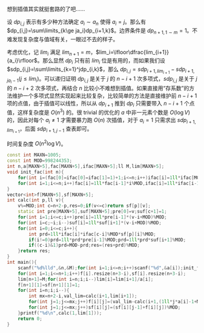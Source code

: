 想到插值其实就挺套路的了吧……

设 $dp_{i,j}$ 表示有多少种方法确定 $a_i\sim a_n$ 使得 $a_i=j$。那么有 $dp_{i,j}=\sum\limits_{k\ge ja_i}dp_{i+1,k}$。边界条件是 $dp_{n+1,1\sim m}=1$。不难发现复杂度与值域有关，一眼过不去的样子。

考虑优化，记 $lim_i$ 满足 $lim_{n+1}=m$，$lim_i=\lfloor\dfrac{lim_{i+1}}{a_i}\rfloor$。那么显然 $dp_i$ 只有前 $lim_i$ 位是有用的，而如果我们设 $sdp_{i,j}=\sum\limits_{k=1}^jdp_{i,k}$，那么 $dp_{i,j}=sdp_{i+1,lim_{i+1}}-sdp_{i+1,ja_i-1}(j\le lim_i)$。可以递归证明 $dp_{i,j}$ 是关于 $j$ 的 $n-i+1$ 次多项式，$sdp_{i,j}$ 是关于 $j$ 的 $n-i+2$ 次多项式，再结合 $n$ 比较小不难想到插值。如果直接用“存系数”的方法维护一个多项式显然实现起来比较复杂，比较简单的方法是直接维护前 $n-i+1$ 项的点值，由于插值可以线性，所以从 $dp_{i+1}$ 推到 $dp_i$ 只需要带入 $n-i+1$ 个点值，这样复杂度是 $O(n^3)$ 的。很 trivial 的优化的 $a$ 中非一元素个数是 $O(\log V)$ 的，因此对每个 $a_i\ne 1$ 才需要暴力跑 $O(n)$ 次插值，对于 $a_i=1$ 只需求出 $sdp_{i+1,lim_{i+1}}$，后面 $sdp_{i+1,j-1}$ 查表即可。

时间复杂度 $O(n^2\log V)$。

```cpp
const int MAXN=1005;
const int MOD=998244353;
int n,a[MAXN+5],fac[MAXN+5],ifac[MAXN+5];ll M,lim[MAXN+5];
void init_fac(int n){
	for(int i=(fac[0]=ifac[0]=ifac[1]=1)+1;i<=n;i++)ifac[i]=1ll*ifac[MOD%i]*(MOD-MOD/i)%MOD;
	for(int i=1;i<=n;i++)fac[i]=1ll*fac[i-1]*i%MOD,ifac[i]=1ll*ifac[i-1]*ifac[i]%MOD;
}
vector<int>f[MAXN+5],sf[MAXN+5];
int calc(int p,ll v){
	v%=MOD;int c=n+2-p,res=0;if(v<=c)return sf[p][v];
	static int pre[MAXN+5],suf[MAXN+5];pre[0]=v;suf[c+1]=1;
	for(int i=1;i<=c;i++)pre[i]=1ll*pre[i-1]*(v-i+MOD)%MOD;
	for(int i=c;~i;i--)suf[i]=1ll*suf[i+1]*(v-i+MOD)%MOD;
	for(int i=0;i<=c;i++){
		int prd=1ll*ifac[i]*ifac[c-i]%MOD*sf[p][i]%MOD;
		if(i!=0)prd=1ll*prd*pre[i-1]%MOD;prd=1ll*prd*suf[i+1]%MOD;
		if((c-i)&1)prd=MOD-prd;res=(res+prd)%MOD;
	}return res;
}
int main(){
	scanf("%d%lld",&n,&M);for(int i=1;i<=n;i++)scanf("%d",&a[i]);init_fac(MAXN);
	for(int i=1;i<=n+1;i++)f[i].resize(n+3-i),sf[i].resize(n+3-i);
	lim[n+1]=M;for(int i=n;i;i--)lim[i]=lim[i+1]/a[i];
	f[n+1][1]=sf[n+1][1]=1;
	for(int i=n;i;i--){
		int mx=n+2-i,val_lim=calc(i+1,lim[i+1]);
		for(int j=1;j<=mx;j++)f[i][j]=(val_lim-calc(i+1,(1ll*j*a[i]-1+MOD)%MOD)+MOD)%MOD;
		for(int j=1;j<=mx;j++)sf[i][j]=(sf[i][j-1]+f[i][j])%MOD;
	}printf("%d\n",calc(1,lim[1]));
	return 0;
}
```
